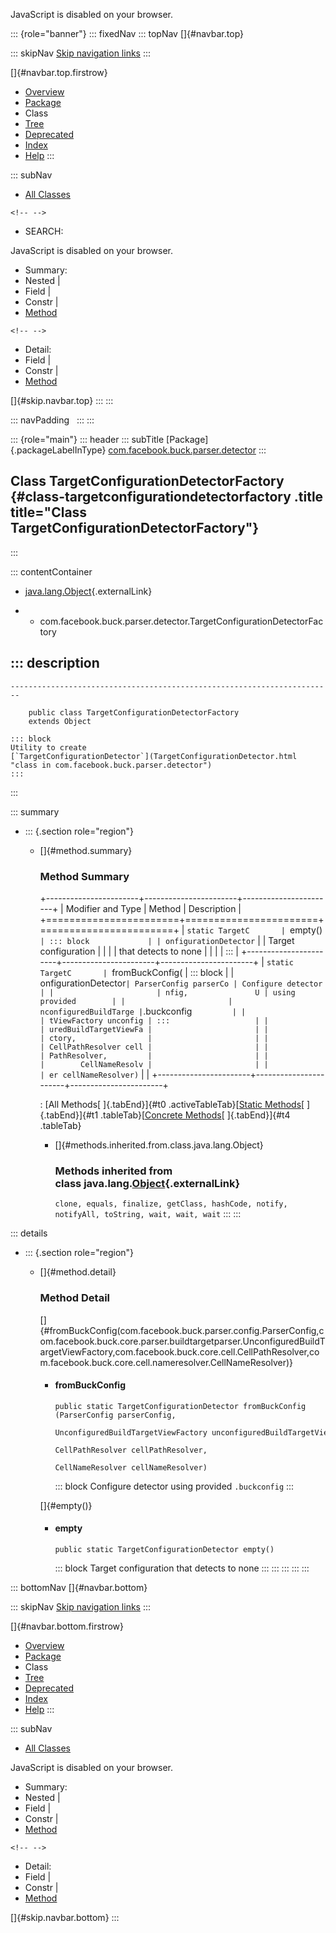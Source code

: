 <div>

JavaScript is disabled on your browser.

</div>

::: {role="banner"}
::: fixedNav
::: topNav
[]{#navbar.top}

::: skipNav
[Skip navigation links](#skip.navbar.top "Skip navigation links")
:::

[]{#navbar.top.firstrow}

-   [Overview](../../../../../index.html)
-   [Package](package-summary.html)
-   Class
-   [Tree](package-tree.html)
-   [Deprecated](../../../../../deprecated-list.html)
-   [Index](../../../../../index-all.html)
-   [Help](../../../../../help-doc.html)
:::

::: subNav
-   [All Classes](../../../../../allclasses.html)

```{=html}
<!-- -->
```
-   SEARCH:

<div>

<div>

JavaScript is disabled on your browser.

</div>

</div>

<div>

-   Summary: 
-   Nested \| 
-   Field \| 
-   Constr \| 
-   [Method](#method.summary)

```{=html}
<!-- -->
```
-   Detail: 
-   Field \| 
-   Constr \| 
-   [Method](#method.detail)

</div>

[]{#skip.navbar.top}
:::
:::

::: navPadding
 
:::
:::

::: {role="main"}
::: header
::: subTitle
[Package]{.packageLabelInType} [com.facebook.buck.parser.detector](package-summary.html)
:::

## Class TargetConfigurationDetectorFactory {#class-targetconfigurationdetectorfactory .title title="Class TargetConfigurationDetectorFactory"}
:::

::: contentContainer
-   [java.lang.Object](http://docs.oracle.com/javase/7/docs/api/java/lang/Object.html?is-external=true "class or interface in java.lang"){.externalLink}

-   -   com.facebook.buck.parser.detector.TargetConfigurationDetectorFactory

::: description
-   

    ------------------------------------------------------------------------

        public class TargetConfigurationDetectorFactory
        extends Object

    ::: block
    Utility to create
    [`TargetConfigurationDetector`](TargetConfigurationDetector.html "class in com.facebook.buck.parser.detector")
    :::
:::

::: summary
-   ::: {.section role="region"}
    -   []{#method.summary}

        ### Method Summary

        +-----------------------+-----------------------+-----------------------+
        | Modifier and Type     | Method                | Description           |
        +=======================+=======================+=======================+
        | `static TargetC       | `empty()`             | ::: block             |
        | onfigurationDetector` |                       | Target configuration  |
        |                       |                       | that detects to none  |
        |                       |                       | :::                   |
        +-----------------------+-----------------------+-----------------------+
        | `static TargetC       | `fromBuckConfig​(      | ::: block             |
        | onfigurationDetector` | ParserConfig parserCo | Configure detector    |
        |                       | nfig,               U | using provided        |
        |                       | nconfiguredBuildTarge | `.buckconfig`         |
        |                       | tViewFactory unconfig | :::                   |
        |                       | uredBuildTargetViewFa |                       |
        |                       | ctory,                |                       |
        |                       | CellPathResolver cell |                       |
        |                       | PathResolver,         |                       |
        |                       |        CellNameResolv |                       |
        |                       | er cellNameResolver)` |                       |
        +-----------------------+-----------------------+-----------------------+

        : [All Methods[ ]{.tabEnd}]{#t0 .activeTableTab}[[Static
        Methods](javascript:show(1);)[ ]{.tabEnd}]{#t1
        .tableTab}[[Concrete
        Methods](javascript:show(8);)[ ]{.tabEnd}]{#t4 .tableTab}

        -   []{#methods.inherited.from.class.java.lang.Object}

            ### Methods inherited from class java.lang.[Object](http://docs.oracle.com/javase/7/docs/api/java/lang/Object.html?is-external=true "class or interface in java.lang"){.externalLink}

            `clone, equals, finalize, getClass, hashCode, notify, notifyAll, toString, wait, wait, wait`
    :::
:::

::: details
-   ::: {.section role="region"}
    -   []{#method.detail}

        ### Method Detail

        []{#fromBuckConfig(com.facebook.buck.parser.config.ParserConfig,com.facebook.buck.core.parser.buildtargetparser.UnconfiguredBuildTargetViewFactory,com.facebook.buck.core.cell.CellPathResolver,com.facebook.buck.core.cell.nameresolver.CellNameResolver)}

        -   #### fromBuckConfig

            ``` methodSignature
            public static TargetConfigurationDetector fromBuckConfig​(ParserConfig parserConfig,
                                                                     UnconfiguredBuildTargetViewFactory unconfiguredBuildTargetViewFactory,
                                                                     CellPathResolver cellPathResolver,
                                                                     CellNameResolver cellNameResolver)
            ```

            ::: block
            Configure detector using provided `.buckconfig`
            :::

        []{#empty()}

        -   #### empty

            ``` methodSignature
            public static TargetConfigurationDetector empty()
            ```

            ::: block
            Target configuration that detects to none
            :::
    :::
:::
:::
:::

::: bottomNav
[]{#navbar.bottom}

::: skipNav
[Skip navigation links](#skip.navbar.bottom "Skip navigation links")
:::

[]{#navbar.bottom.firstrow}

-   [Overview](../../../../../index.html)
-   [Package](package-summary.html)
-   Class
-   [Tree](package-tree.html)
-   [Deprecated](../../../../../deprecated-list.html)
-   [Index](../../../../../index-all.html)
-   [Help](../../../../../help-doc.html)
:::

::: subNav
-   [All Classes](../../../../../allclasses.html)

<div>

<div>

JavaScript is disabled on your browser.

</div>

</div>

<div>

-   Summary: 
-   Nested \| 
-   Field \| 
-   Constr \| 
-   [Method](#method.summary)

```{=html}
<!-- -->
```
-   Detail: 
-   Field \| 
-   Constr \| 
-   [Method](#method.detail)

</div>

[]{#skip.navbar.bottom}
:::
